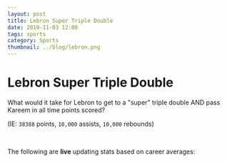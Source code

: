 ```yaml
---
layout: post
title: Lebron Super Triple Double
date: 2019-11-03 12:00
tags: sports
category: Sports
thumbnail: ../blog/lebron.png
---
```


# Lebron Super Triple Double

What would it take for Lebron to get to a "super" triple double AND pass Kareem in all time points scored?

(IE: `38388` points, `10,000` assists, `10,000` rebounds)

<br>

The following are **live** updating stats based on career averages:

<br>

<script>

// headers = {'User-Agent': 'Mozilla/5.0 (Windows NT 6.1; Win64; x64) AppleWebKit/537.36 (KHTML, like Gecko) Chrome/61.0.3163.100 Safari/537.36'};
// response = requests.get(url, headers=headers);
// console.log(response);


$.ajax({
    type: "GET",
    dataType: "jsonp",
    // headers: {
    //     "host": "data.nba.com",
    //     "user-agent": "Firefox/55.0",
    //     "accept": "application/json",
    //     "accept-language": "en-US,en;q=0.5",
    //     "accept-encoding": "gzip, deflate",
    //     "referer": "https://data.nba.com/",
    //     "x-nba-stats-origin": "stats",
    //     "x-nba-stats-token": "true",
    //     "DNT": "1"
    // },
    // headers: {
    //     "accept-encoding": "Accepflate, sdch",
    //     "accept-language": "he-IL,he;q=0.8,en-US;q=0.6,en;q=0.4",
    //     "cache-control": "max-age=0",
    //     connection: "keep-alive",
    //     host: "data.nba.net",
    //     referer: "http://stats.nba.com/",
    //     "user-agent":
    //       "Mozilla/5.0 (Macintosh; Intel Mac OS X 10_11_2) AppleWebKit/537.36 (KHTML, like Gecko) Chrome/52.0.2743.116 Safari/537.36"
    //   },
    headers: {
        // 'Accept': 'text/html,application/xhtml+xml,application/xml;q=0.9,image/webp,image/apng,*/*;q=0.8',
        // 'Accept-Encoding': 'gzip, deflate',
        // 'Accept-Language': 'en-US,en;q=0.8',
        // 'Connection': 'keep-alive',
        // 'Host': 'stats.nba.com',
        // 'Upgrade-Insecure-Requests': '1',
        'User-Agent': 'Mozilla/5.0 (Windows NT 10.0; Win64; x64) AppleWebKit/537.36 (KHTML, like Gecko) Chrome/61.0.3163.100 Safari/537.36'
    },
    // url: "https://stats.nba.com/stats/playercareerstats/?playerID=2544&PerMode=Totals&callback=?",
    url: "http://data.nba.net/data/10s/prod/v1/2019/players/2544_profile.json?callback=?",
    
    success: function(data) {

        // var rebTotal = data.resultSets[1].rowSet[0][17];
        // var astTotal = data.resultSets[1].rowSet[0][18];
        // var ptsTotal = data.resultSets[1].rowSet[0][23];

        var rebTotal = data.league.standard.stats.careerSummary.totReb;
        var astTotal = data.league.standard.stats.careerSummary.assists;
        var ptsTotal = data.league.standard.stats.careerSummary.points;

        $("div.post-content").append("<p>Current Points: <code class='highligher-rouge'>" + ptsTotal + "</code></p>");
        $("div.post-content").append("<p>Points Remaining: <code class='highligher-rouge'>" + (38388 - ptsTotal) + "</code></p>");
        $("div.post-content").append("<p>Games Remaining at 27.2 Points: <code class='highligher-rouge'>"+ Number((38388 - ptsTotal)/27.2).toFixed(2) + "</code></p><br>");

        $("div.post-content").append("<p>Current Assists: <code class='highligher-rouge'>" + astTotal + "</code></p>");
        $("div.post-content").append("<p>Assists Remaining: <code class='highligher-rouge'>" + (10000 - astTotal) + "</code></p>");
        $("div.post-content").append("<p>Games Remaining at 7.2 Assists: <code class='highligher-rouge'>"+ Number((10000 - astTotal)/7.2).toFixed(2) + "</code></p><br>");

        $("div.post-content").append("<p>Current Rebounds: <code class='highligher-rouge'>" + rebTotal + "</code></p>");
        $("div.post-content").append("<p>Rebounds Remaining: <code class='highligher-rouge'>" + (10000 - rebTotal) + "</code></p>");
        $("div.post-content").append("<p>Games Remaining at 7.4 Rebounds: <code class='highligher-rouge'>"+ Number((10000 - rebTotal)/7.4).toFixed(2) + "</code></p><br>");
    }
});

</script>